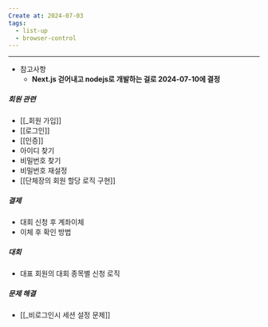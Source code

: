 ```yaml
---
Create at: 2024-07-03
tags:
  - list-up
  - browser-control
---
```

---

- 참고사항
	- **Next.js 걷어내고 nodejs로 개발하는 걸로 2024-07-10에 결정**

##### 회원 관련
- [[_회원 가입]]
- [[로그인]]
- [[인증]]
- 아이디 찾기
- 비밀번호 찾기
- 비밀번호 재설정
- [[단체장의 회원 할당 로직 구현]]

##### 결제
- 대회 신청 후 계좌이체
- 이체 후 확인 방법

##### 대회
- 대표 회원의 대회 종목별 신청 로직

##### 문제 해결
- [[_비로그인시 세션 설정 문제]]